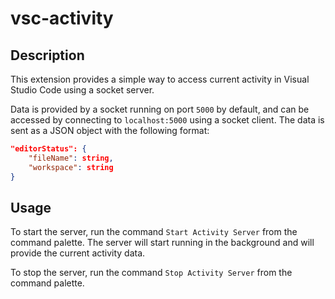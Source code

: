 # vsc-activity

## Description
This extension provides a simple way to access current activity in Visual Studio Code using a socket server.

Data is provided by a socket running on port `5000` by default, and can be accessed by connecting to `localhost:5000` using a socket client. The data is sent as a JSON object with the following format:

```json
"editorStatus": {
    "fileName": string,
    "workspace": string
}
``` 

## Usage
To start the server, run the command `Start Activity Server` from the command palette. The server will start running in the background and will provide the current activity data.

To stop the server, run the command `Stop Activity Server` from the command palette.